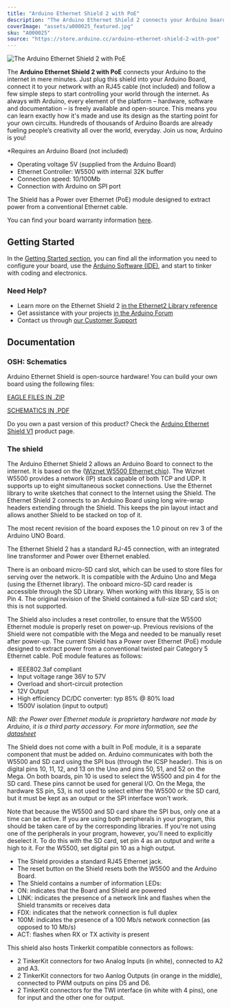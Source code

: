 ```yaml
---
title: "Arduino Ethernet Shield 2 with PoE"
description: "The Arduino Ethernet Shield 2 connects your Arduino board to the internet"
coverImage: "assets/a000025_featured.jpg"
sku: "A000025"
source: "https://store.arduino.cc/arduino-ethernet-shield-2-with-poe"
---
```


![The Arduino Ethernet Shield 2 with PoE](./assets/a000025_featured.jpg)

The **Arduino Ethernet Shield 2 with PoE** connects your Arduino to the internet in mere minutes. Just plug this shield into your Arduino Board, connect it to your network with an RJ45 cable (not included) and follow a few simple steps to start controlling your world through the internet. As always with Arduino, every element of the platform – hardware, software and documentation – is freely available and open-source. This means you can learn exactly how it's made and use its design as the starting point for your own circuits. Hundreds of thousands of Arduino Boards are already fueling people’s creativity all over the world, everyday. Join us now, Arduino is you!

\*Requires an Arduino Board (not included)

* Operating voltage 5V (supplied from the Arduino Board)
* Ethernet Controller: W5500 with internal 32K buffer
* Connection speed: 10/100Mb
* Connection with Arduino on SPI port

The Shield has a Power over Ethernet (PoE) module designed to extract power from a conventional Ethernet cable.

You can find your board warranty information [here](https://www.arduino.cc/en/Main/warranty).

## Getting Started

In the [Getting Started section](https://www.arduino.cc/en/Guide/ArduinoEthernetShield), you can find all the information you need to configure your board, use the [Arduino Software (IDE)](https://www.arduino.cc/en/Main/Software), and start to tinker with coding and electronics.

### Need Help?

* Learn more on the Ethernet Shield 2 [in the Ethernet2 Library reference](https://www.arduino.cc/en/Reference/Ethernet)
* Get assistance with your projects [in the Arduino Forum](https://forum.arduino.cc/index.php?board=3.0)
* Contact us through [our Customer Support](https://support.arduino.cc/hc)

## Documentation

### OSH: Schematics

Arduino Ethernet Shield is open-source hardware! You can build your own board using the following files:

[EAGLE FILES IN .ZIP](https://content.arduino.cc/assets/EthernetShield2V2.0.zip)

[SCHEMATICS IN .PDF](https://content.arduino.cc/assets/EthernetShield2V2.0_sch.pdf)

Do you own a past version of this product? Check the [Arduino Ethernet Shield V1](https://www.arduino.cc/en/Main/ArduinoEthernetShieldV1) product page.

### The shield

The Arduino Ethernet Shield 2 allows an Arduino Board to connect to the internet. It is based on the ([Wiznet W5500 Ethernet chip](http://wizwiki.net/wiki/lib/exe/fetch.php?media=products:w5500:w5500_ds_v106e_141230.pdf)). The Wiznet W5500 provides a network (IP) stack capable of both TCP and UDP. It supports up to eight simultaneous socket connections. Use the Ethernet library to write sketches that connect to the Internet using the Shield. The Ethernet Shield 2 connects to an Arduino Board using long wire-wrap headers extending through the Shield. This keeps the pin layout intact and allows another Shield to be stacked on top of it.

The most recent revision of the board exposes the 1.0 pinout on rev 3 of the Arduino UNO Board.

The Ethernet Shield 2 has a standard RJ-45 connection, with an integrated line transformer and Power over Ethernet enabled.

There is an onboard micro-SD card slot, which can be used to store files for serving over the network. It is compatible with the Arduino Uno and Mega (using the Ethernet library). The onboard micro-SD card reader is accessible through the SD Library. When working with this library, SS is on Pin 4\. The original revision of the Shield contained a full-size SD card slot; this is not supported.

The Shield also includes a reset controller, to ensure that the W5500 Ethernet module is properly reset on power-up. Previous revisions of the Shield were not compatible with the Mega and needed to be manually reset after power-up. The current Shield has a Power over Ethernet (PoE) module designed to extract power from a conventional twisted pair Category 5 Ethernet cable.
PoE module features as follows:

* IEEE802.3af compliant
* Input voltage range 36V to 57V
* Overload and short-circuit protection
* 12V Output
* High efficiency DC/DC converter: typ 85% @ 80% load
* 1500V isolation (input to output)

*NB: the Power over Ethernet module is proprietary hardware not made by Arduino, it is a third party accessory. For more information, see the* *[datasheet](https://www.arduino.cc/en/uploads/Main/PoE-datasheet.pdf)*

The Shield does not come with a built in PoE module, it is a separate component that must be added on. Arduino communicates with both the W5500 and SD card using the SPI bus (through the ICSP header). This is on digital pins 10, 11, 12, and 13 on the Uno and pins 50, 51, and 52 on the Mega. On both boards, pin 10 is used to select the W5500 and pin 4 for the SD card. These pins cannot be used for general I/O. On the Mega, the hardware SS pin, 53, is not used to select either the W5500 or the SD card, but it must be kept as an output or the SPI interface won't work.

Note that because the W5500 and SD card share the SPI bus, only one at a time can be active. If you are using both peripherals in your program, this should be taken care of by the corresponding libraries. If you're not using one of the peripherals in your program, however, you'll need to explicitly deselect it. To do this with the SD card, set pin 4 as an output and write a high to it. For the W5500, set digital pin 10 as a high output.

* The Shield provides a standard RJ45 Ethernet jack.
* The reset button on the Shield resets both the W5500 and the Arduino Board.
* The Shield contains a number of information LEDs:
* ON: indicates that the Board and Shield are powered
* LINK: indicates the presence of a network link and flashes when the Shield transmits or receives data
* FDX: indicates that the network connection is full duplex
* 100M: indicates the presence of a 100 Mb/s network connection (as opposed to 10 Mb/s)
* ACT: flashes when RX or TX activity is present


This shield also hosts Tinkerkit compatible connectors as follows:

* 2 TinkerKit connectors for two Analog Inputs (in white), connected to A2 and A3.
* 2 TinkerKit connectors for two Aanlog Outputs (in orange in the middle), connected to PWM outputs on pins D5 and D6.
* 2 TinkerKit connectors for the TWI interface (in white with 4 pins), one for input and the other one for output.